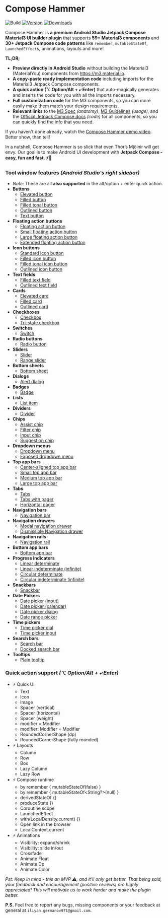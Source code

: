 # Compose Hammer

![Build](https://github.com/ILIYANGERMANOV/compose-material3-helper-plugin/workflows/Build/badge.svg)
[![Version](https://img.shields.io/jetbrains/plugin/v/PLUGIN_ID.svg)](https://plugins.jetbrains.com/plugin/PLUGIN_ID)
[![Downloads](https://img.shields.io/jetbrains/plugin/d/PLUGIN_ID.svg)](https://plugins.jetbrains.com/plugin/PLUGIN_ID)

<!-- Plugin description -->
Compose Hammer is **a premium Android Studio Jetpack Compose Material3 UI builder plugin**
that supports **59+ Material3 components** and
**30+ Jetpack Compose code patterns** like
`remember`, `mutableStateOf`, `LaunchedEffect`s, animations, layouts and more!

**TL;DR;**
- **Preview directly in Android Studio** without building the Material3 (MaterialYou) components
from https://m3.material.io.
- **A copy-paste ready implementation code** including imports for 
the Material3 Jetpack Compose components.
- **A quick action (⌥ Option/Alt + ⤶ Enter)** that auto-magically
generates and inserts the code for you with all the imports necessary.
- **Full customization code** for the M3 components, so you can more
easily make them match your design requirements.
- **Relevant links** to the [M3 Spec](https://m3.material.io/components/buttons/specs) _(anatomy)_,
[M3 Guidelines](https://m3.material.io/components/buttons/guidelines) _(usage)_, and
the [Official Jetpack Compose docs](https://developer.android.com/reference/kotlin/androidx/compose/material3/package-summary.html) _(code)_ 
for all components, so you can quickly find the info that you need.

If you haven't done already, watch the
[Compose Hammer demo video](https://www.youtube.com/watch?v=07Yeogvw0wo).
Better show, than tell!

In a nutshell, Compose Hammer is so slick that even Thor’s Mjölnir will get envy.
Our goal is to make Android UI development with **Jetpack Compose - easy, fun and fast.
⚡🔨**

### Tool window features _(Android Studio's right sidebar)_

- _Note:_ These are all **also supported** in the alt/option + enter quick action.
- **Buttons**
  - [Elevated button](https://m3.material.io/components/buttons/specs#2a19e853-d5dc-46a2-8ef4-1d954c9dcefa)
  - [Filled button](https://m3.material.io/components/buttons/specs#0b1b7bd2-3de8-431a-afa1-d692e2e18b0d)
  - [Filled tonal button](https://m3.material.io/components/buttons/specs#158f0a18-67fb-4ac4-9d22-cc4d1adc4579)
  - [Outlined button](https://m3.material.io/components/buttons/specs#de72d8b1-ba16-4cd7-989e-e2ad3293cf63)
  - [Text button](https://m3.material.io/components/buttons/specs#899b9107-0127-4a01-8f4c-87f19323a1b4)
- **Floating action buttons**
  - [Floating action button](https://m3.material.io/components/floating-action-button/specs#71504201-7bd1-423d-8bb7-07e0291743e5)
  - [Small floating action button](https://m3.material.io/components/floating-action-button/specs#df918e03-5939-4aa4-8d4b-4cdffa52b240)
  - [Large floating action button](https://m3.material.io/components/floating-action-button/specs#9d7d3d6a-bab7-47cb-be32-5596fbd660fe)
  - [Extended floating action button](https://m3.material.io/components/extended-fab/specs#8c06766e-0afc-436f-a695-aa589700be14)
- **Icon buttons**
  - [Standard icon button](https://m3.material.io/components/icon-buttons/specs#eca0451e-430b-41e1-bea3-a31cb7ccda76)
  - [Filled icon button](https://m3.material.io/components/icon-buttons/specs#d4169fb5-4cf8-40b6-9ec3-4044f09cca1f)
  - [Filled tonal icon button](https://m3.material.io/components/icon-buttons/specs#c2ca424b-2ad7-40e6-8946-47fb1918060a)
  - [Outlined icon button](https://m3.material.io/components/icon-buttons/specs#632e1356-8002-4ae1-ae36-48c1f9b17ef2)
- **Text fields**
  - [Filled text field](https://m3.material.io/components/text-fields/specs#6d654d1d-262e-4697-858c-9a75e8e7c81d)
  - [Outlined text field](https://m3.material.io/components/text-fields/specs#68b00bd6-ab40-4b4f-93d9-ed1fbbc5d06e)
- **Cards**
  - [Elevated card](https://m3.material.io/components/cards/specs#a012d40d-7a5c-4b07-8740-491dec79d58b)
  - [Filled card](https://m3.material.io/components/cards/specs#6192bdaa-bd56-45c9-97ff-d540ce5337ac)
  - [Outlined card](https://m3.material.io/components/cards/specs#9ad208b3-3d37-475c-a0eb-68cf845718f8)
- **Checkboxes**
  - [Checkbox](https://m3.material.io/components/checkbox/specs)
  - [Tri-state checkbox](https://m3.material.io/components/checkbox/specs)
- **Switches**
  - [Switch](https://m3.material.io/components/switch/specs)
- **Radio buttons**
  - [Radio button](https://m3.material.io/components/radio-button/specs)
- **Sliders**
  - [Slider](https://m3.material.io/components/sliders/specs)
  - [Range slider](https://m3.material.io/components/sliders/specs)
- **Bottom sheets**
  - [Bottom sheet](https://m3.material.io/components/bottom-sheets/specs)
- **Dialogs**
  - [Alert dialog](https://m3.material.io/components/dialogs/specs)
- **Badges**
  - [Badge](https://m3.material.io/components/badges/specs)
- **Lists**
  - [List item](https://m3.material.io/components/lists/specs)
- **Dividers**
  - [Divider](https://m3.material.io/components/divider/specs)
- **Chips**
  - [Assist chip](https://m3.material.io/components/chips/specs#a144389c-9478-4fe4-9bd8-ca9f7dd830eb)
  - [Filter chip](https://m3.material.io/components/chips/specs#e900592f-75a4-4298-853c-bedd8f462f83)
  - [Input chip](https://m3.material.io/components/chips/specs#facb7c02-74c4-4b81-bd52-6ad10ce351eb)
  - [Suggestion chip](https://m3.material.io/components/chips/specs#67a358c0-c370-4bf1-b410-7f8dd3f1a60c)
- **Dropdown menus**
  - [Dropdown menu](https://m3.material.io/components/menus/specs)
  - [Exposed dropdown menu](https://m3.material.io/components/menus/specs)
- **Top app bars**
  - [Center-aligned top app bar](https://m3.material.io/components/top-app-bar/specs#51ac0fae-61c2-4abc-b8f9-1167bf54e875)
  - [Small top app bar](https://m3.material.io/components/top-app-bar/specs#14e23895-ac2e-40d8-b0f7-8d016c10a225)
  - [Medium top app bar](https://m3.material.io/components/top-app-bar/specs#e3fd3eba-0444-437c-9a82-071ef03d85b1)
  - [Large top app bar](https://m3.material.io/components/top-app-bar/specs#8140aaaf-5729-4368-a0f5-baef8d576dbf)
- **Tabs**
  - [Tabs](https://m3.material.io/components/tabs/specs)
  - [Tabs with pager](https://m3.material.io/components/tabs/specs)
  - [Horizontal pager]()
- **Navigation bars**
  - [Navigation bar](https://m3.material.io/components/navigation-bar/specs)
- **Navigation drawers**
  - [Modal navigation drawer](https://m3.material.io/components/navigation-drawer/specs)
  - [Dismissible Navigation drawer](https://m3.material.io/components/navigation-drawer/specs)
- **Navigation rails**
  - [Navigation rail](https://m3.material.io/components/navigation-rail/specs)
- **Bottom app bars**
  - [Bottom app bar](https://m3.material.io/components/bottom-app-bar/specs)
- **Progress indicators**
  - [Linear determinate](https://m3.material.io/components/progress-indicators/specs#b4bf0322-bfe6-4fad-babc-7802c691f135)
  - [Linear indeterminate (infinite)](https://m3.material.io/components/progress-indicators/specs#b4bf0322-bfe6-4fad-babc-7802c691f135)
  - [Circular determinate](https://m3.material.io/components/progress-indicators/specs#c6a801ca-8a87-4529-8eb1-2c8e9791e3b0)
  - [Circular indeterminate (infinite)](https://m3.material.io/components/progress-indicators/specs#c6a801ca-8a87-4529-8eb1-2c8e9791e3b0)
- **Snackbars**
  - [Snackbar](https://m3.material.io/components/snackbar/specs)
- **Date Pickers**
  - [Date picker (input)](https://m3.material.io/components/date-pickers/specs#ccd8cb55-4c20-4832-9db2-7c14c49b6e8f)
  - [Date picker (calendar)](https://m3.material.io/components/date-pickers/specs#d58626b9-ed69-4963-a75c-18d00cae5a06)
  - [Date picker dialog](https://m3.material.io/components/date-pickers/specs#d58626b9-ed69-4963-a75c-18d00cae5a06)
  - [Date range picker](https://m3.material.io/components/date-pickers/specs#d3189372-1b73-49d2-977e-e766f43a2774)
- **Time pickers**
  - [Time picker dial](https://m3.material.io/components/time-pickers/specs#656721f2-de86-4311-807d-f295bddfb72f)
  - [Time picker input](https://m3.material.io/components/time-pickers/specs#f07ad824-7e63-4d86-b5ca-090f1a6a3ded)
- **Search bars**
  - [Search bar](https://m3.material.io/components/search/specs)
  - [Docked search bar](https://m3.material.io/components/search/specs)
- **Tooltips**
  - [Plain tooltip](https://m3.material.io/components/tooltips/specs#92c84fef-92fe-4662-b837-f70eaa9b64f3)

### Quick action support _(⌥ Option/Alt + ⤶ Enter)_

- ⚡ Quick UI
  - Text
  - Icon
  - Image
  - Spacer (vertical)
  - Spacer (horizontal)
  - Spacer (weight)
  - modifier = Modifier
  - modifier: Modifier = Modifier
  - RoundedCornerShape (dp)
  - RoundedCornerShape (fully rounded)
- ⚡ Layouts
  - Column
  - Row
  - Box
  - Lazy Column
  - Lazy Row
- ⚡ Compose runtime
  - by remember { mutableStateOf(false) }
  - by remember { mutableStateOf<String?>(null) }
  - derivedStateOf {}
  - produceState {}
  - Coroutine scope
  - LaunchedEffect
  - with(LocalDensity.current) {}
  - Open link in the browser
  - LocalContext.current
- ⚡ Animations
  - Visibility: expand/shrink
  - Visibility: slide in/out
  - Crossfade
  - Animate Float
  - Animate Dp
  - Animate Color

_Pst: Keep in mind - this an MVP ⚠️, and it’ll only get better. That being said, 
your feedback and encouragement _(positive reviews)_ are highly appreciated!
This will motivate us to work harder and make the plugin better._

**P.S.** Feel free to report any bugs, 
missing components or your feedback at general at `iliyan.germanov971@gmail.com`.
<!-- Plugin description end -->